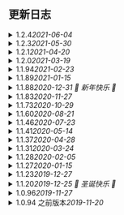 ## 更新日志

<details>

<summary>
  <span>1.2.4<em>2021-06-04</em></span>
</summary>

#### 新特性

- Skeleton
  - 增加骨架屏组件

#### 修复

- DatePicker
  - 修复 `cellClassName` 仅在 `type = 'date'` 生效
  - 修复日期区间时间选择bug

- Table
  - 修复懒加载数据

</details>

<details>

<summary>
  <span>1.2.3<em>2021-05-30</em></span>
</summary>

#### 新特性

- Tabs
  - 增加方向键切换标签开关

#### 修复

- MessageBox
  - 修复关闭按钮居中
- Carousel
  - 修复间隔和缩放错误
- Tabs
  - 修复控制台报错 `scrollToActiveTab of undefined`
  - 修复激活页签样式
- Popover
  - 修复禁用时显示浮窗
  - 修复在停用时关闭浮窗
- Drawer
  - 修复鼠标拖动到遮罩层时抽屉关闭
- Dialog
  - 修复IE下弹窗无法遮盖焦点

</details>

<details>
  <summary>
    <span>1.2.1<em>2021-04-20</em></span>
  </summary>

#### 新特性

- Empty
  - 移植 `element-plus` 空状态组件。
- Collapse
  - 新增点击图标展开面板 `trigger`。
- DatePicker
  - 新增季度区间选择器 `quarterrange`。

#### 修复

- Tree
  - 修复 `disabled` 高亮状态。
- Calendar
  - 修复多语言切换bug。
- Input
  - 修复切换密码框光标bug。
- Tooltip
  - 修复`max-width`属性类型判断bug。

</details>

<details>
  <summary>
    <span>1.2.0<em>2021-03-19</em></span>
  </summary>

#### 特别注意

- `Calendar-pro` 在此版本移除，拆分为 [vue-lunar-calendar-pro](https://www.npmjs.com/package/vue-lunar-calendar-pro) 组件进行维护。

#### 修复

- Table
  - 修复卡片表格树样式。

- Popover
  - 修复`Popover`宽度。

- Cascader
  - 修复`Cascader`懒加载。 
  - 修复`Cascader`当前路径。 

- Radio
  - 修复使用 `RadioGroup` 作为动态组件报错。

- ColorPicker
  - 修复选择8位十六进制颜色。

- Image
  - 修复IE中图像匹配错误比率。

</details>

<details>
  <summary>
    <span>1.1.94<em>2021-02-23</em></span>
  </summary>

#### 特别注意

- `Calendar` 将会在下个版本移除，独立成单独的组件进行维护。

#### 优化

- Table
  - 使用内置滚动条 `ElScrollbar`。
  - 优化`tooltip`增加类名，方便自定义样式。

#### 新特性

- Table
  - 新增监听表格滚动方法 `table-scroll`。

#### 修复

- Cascader
  - 修复级联在IE下不会自动截断bug。
- Input
  - 修复复合型输入框尺寸问题。
  - 修复复合型输入框在IE下对齐问题。
  - 修复文本域字数限制样式。
- Drawer
  - 修复通过修改`visible`不触发`destroyOnClose`判断。
- Form
  - 修复`form-item`中`label-wrap`的报错问题。

</details>

<details>
  <summary>
    <span>1.1.89<em>2021-01-15</em></span>
  </summary>

#### 修复

- Cascader
  - 修复级联多选bug。

</details>

<details>
  <summary>
    <span>1.1.88<em>2020-12-31 🎉 新年快乐 🥳</em></span>
  </summary>

#### 新特性

- Dialog
  - 添加 ` draggable ` 属性，允许用户拖动对话框
- NavMenu
  - 添加 `tooltip-effect` 属性

#### 修复

- Autocomplete
  - 修复 ` change event ` 错误。
  - 修复验证失败时无法消失验证。
- Image
  - 更新错误状态。
- InputNumber 
  - 正确计算 ` inputNumberDisabled ` 。
- Popover 
  - 兼容 Vue 2.6 新 ` v-slot ` 语法。
- Cascader
  - 修复多选状态下搜索词被清空
  - 修复 `getCheckedNodes` 返回的勾选节点顺序和`value`传入值的顺序不一致的问题
- Tree
  - 修复 ` showCheckbox` 状态下，组件拖动后 ` check ` 状态显示不正确
- Collapse
  - 修复 ` enter ` 钩子计算高度问题
- Table
  - 修复设置表格高度为 ` height='auto' ` 时高度自动增加
  - 修复当列属性为嵌套对象属性时，表格合计不生效
- Input
  - 使用 `show-password`，点击显示密码，光标位置自动移到开头
- Other
  - 修复函数类型检查问题

#### 优化
- Transfer
  - 替换默认滚动条为 ` el-scrollbar ` ；
  - 优化穿梭框样式 ；
- Scrollbar
  - 添加滚动事件 ` doScroll ` ；
- Table
  - 优化 ` show-overflow-tooltip ` 导致整个 Table 的重新渲染

</details>

<details>
  <summary>
    <span>1.1.83<em>2020-11-27</em></span>
  </summary>

#### 新特性

- Tag
  - 新增文本色和边框色。
- Carousel
  - 新增 ` lazy ` 懒加载。
- Collapse
  - 新增 ` lazy ` 懒加载。

#### 修复

- Form
  - 修复栅格表单问题。
- TreeSelect
  - 修复下拉树勾选回填方式。
- 表单元素
  - 修复表单元素对齐。

</details>

<details>
  <summary>
    <span>1.1.73<em>2020-10-29</em></span>
  </summary>

#### 新特性

- Form
  - 新增栅格表单。
- Pagination
  - 新增对齐方式。
- Layout
  - 新增对齐方式。
- ColorPicker
  - 新增 ` append-to-body ` 属性。
- Breadcrumb
  - 新增 ` title ` 属性。
- Image
  - 新增 ` width ` 和 ` height ` 属性。

#### 修复

- TreeSelect
  - 修复 ` size ` 问题。
- InputNumber
  - 修复文档错误。

#### 优化
- 自动化测试方面
  - 优化 ` Table ` ，根据 ` name ` 属性为单元格添加唯一 ` id ` ；
  - 优化 ` Pagination ` ，为页码按钮等添加唯一 ` id ` ；
- 增加常用原子样式

</details>

<details>
  <summary>
    <span>1.1.60<em>2020-08-21</em></span>
  </summary>

#### 新特性

- Table
  - 新增文本框过滤。
  - 新增表格 ` nohover ` 属性。
- TreeSelect 
  - 新增默认收起节点。
  - 新增点击节点配置。

#### 修复

- Upload
  - 修复IE10兼容问题。
- Button 
  - 修复点击后失去焦点。
- Tooltip
  - 修复内存泄漏。
- Tree
  - 修复拖拽时位置问题
- Form
  - 修复行内表单样式
  - 修复表单为 ` disabled ` 时 ` rate ` , ` slider ` , ` switch ` 状态不变。
  - 修复 ` TreeSelect ` 重置。
- Message
  - 修复 ` single ` 属性不消除 ` DOM ` 
- TreeSelect
  - 修复删除后树高亮bug

#### 优化
- 自动化测试方面
  - 优化 ` Radio ` , ` Checkbox ` , ` Input ` , ` InputNumber ` , ` Select ` , ` TreeSelect ` , ` Cascader ` , ` Switch ` , ` TimePicker ` , ` DatePicker ` , ` DateTimePicker ` , ` Uploa d `等，根据 ` form ` 表单的 ` prop ` 自动添加 ` name ` 属性；
  - 优化 ` NavMenu ` ，根据 ` index ` 属性添加唯一 ` id ` ；
- TreeSelect
  - 增加 ` node-key ` 

</details>

<details>
  <summary>
    <span>1.1.46<em>2020-07-23</em></span>
  </summary>

#### 新特性

- Transfer
  - 新增懒加载。
- DatePicker
  - 新增年份范围选择。

#### 修复

- DatePicker
  - 修复设置了 ` editable ` 属性，时间输入框不会设置为只读的bug 
- Switch 
  - 切换值时会导致组件被销毁
- Table
  -  ` table-tree ` 在展开节点时如果id是0，无法展开
- NavMenu 和 Popconfirm 
  - 组件在按需加载时，缺少所依赖组件的样式
- Backtop
  - 未设置 ` target ` 时，部分浏览器中 ` document.documentElement.scrollTop ` 一直为0 
- Cascader
  - 修复清空 ` options ` 时报错 

</details>

<details>
  <summary>
    <span>1.1.41<em>2020-05-14</em></span>
  </summary>

#### 新特性

- TextEllipsis
  - 新增文字截断组件。
- Table
  - 表格增加 ` filter-icon ` 属性，自定义过滤图标。
- InputNumber
  - 增加 ` default-value ` 属性。

#### 紧急修复

- NavMenu
  -  ` SubMenu ` 组件堆栈溢出bug

</details>

<details>
  <summary>
    <span>1.1.37<em>2020-04-28</em></span>
  </summary>

#### 新特性

- Form
  - 增加 ` block-message ` 配置。
- Link
  - 添加 ` :to ` 属性
  - 添加 ` icon-right ` 属性。
- Button
  - 添加 ` icon-right ` 属性支持。
- Input
  - ` textarea ` 支持 ` clearable ` 属性。
- Select
  - 添加 ` option-max-width ` 属性以限制下拉框的最大宽度。
- Cascader
  - 添加 ` option-max-width ` 属性以限制选项框的最大宽度。
- TreeSelect
  - 添加 ` option-max-width ` 属性以限制下拉框的最大宽度。
- Form
  - 增加 ` label-max-width ` 配置。
- Switch
  - 文字放置在开关中，增加文字颜色配置，去掉 ` width ` 属性。

#### 修复

- InputNumber
  - 保持输入框为空，而不是重置为最小值。
- Transfer
  - 修复搜索图标位置。
- Link
  - 修复 Link 和文字按钮对齐 bug
- Input
  - 修复 ` prefix-icon ` 和 ` suffix-icon ` 属性与 ` clearable ` 属性同时存在时，图标显示 bug
- Autocomplete
  - 修复类型为 ` textarea ` 时建议错误问题
- Image
  - 修复当 ` preview-src-list ` 属性不包含 ` src ` 时图片预览大图展示为空的问题
  - 修复 ` preview-src-list ` 为空时点击图片会给 ` body ` 添加 ` overflow:scroll ` 的问题
- Transfer
  - 修复和 ` Form ` 组件一起使用时错误的行高问题
- InputNumber
  - 正确计算 ` inputNumberDisabled ` 

#### 优化

- Table
  - 列禁止拖拽，不触发 ` mouseDown ` 事件。
  - 优化卡片表头风格。
  - 优化表格选中样式和划过样式优先级。
- Tabs
  - 优化简洁风格页签样式。
- Popover
  - 优化相关样式
- Tooltip
  - 优化相关样式
- MessageBox
  - 优化相关样式

</details>

<details>
  <summary>
    <span>1.1.31<em>2020-03-24</em></span>
  </summary>

#### 新特性

- Transition
  - 增加 ` slide ` 划入。

#### 修复

- Table
  - 修复 Table IE 列宽不自适应 bug
- Form
  - 修复 Form 表单验证覆盖 bug

</details>

<details>
  <summary>
    <span>1.1.28<em>2020-02-05</em></span>
  </summary>

#### 新特性

- 全局配置
  - 增加 ` duration ` 全局配置。

</details>

<details>
  <summary>
    <span>1.1.27<em>2020-01-15</em></span>
  </summary>

#### 修复

- Cascader
  - 修复删除顺序错误 bug

#### 优化

- Image
  - 增加 ` append-to-body ` 属性
- Message
  - 增加 ` single ` 属性
- Slider
  - 增加 ` rangeClick ` 属性

</details>

<details>
  <summary>
    <span>1.1.23<em>2019-12-27</em></span>
  </summary>

#### 修复

- Image
  - 缩略图弹出为 body 层

#### 优化

- Carousel
  - 增加宽度属性
  - 增加配合缩略图组件使用的示例
- Slider
  - 增加 ` disabled-point ` 属性

</details>

<details>
  <summary>
    <span>1.1.20<em>2019-12-25 🎉 圣诞快乐 🎄</em></span>
  </summary>

#### 新特性

- Splitpanes
  - 增加 ` Splitpanes ` 分割面板组件
- LoadingBar
  - 增加 ` LoadingBar ` 组件

#### 修复

- Table
  - ` show-overflow-tooltip ` 文字过多 bug
- Input
  - 当 ` type ` 为 ` textarea ` 时， ` autocomplete ` 下拉箭头不显示
- Image
  - IE 下图片无法切换正常比例
- Upload
  - 修复 ` clearFiles ` 方法，避免同时上传多个文件时，清除 ` uploadFiles ` 列表，导致正在上传中的文件再上传完成后产生报错的问题
- Select
  - 默认宽度问题
- Image
  - 关闭图片预览后，鼠标键盘事件失效。
- Table
  - 自定义表头样式。
  - 表头和内容复选框对齐样式。
- Dialog
  - dialog 误触关闭，使用 ` mousedown ` 替换 ` click ` 。
- DatePicker
  - 切换类型时 ` popper ` 定位错误。

#### 优化

- Icon
  - 精简无用图标，保留组件及常用图标
- DatePicker
  - 增加 ` defaultView ` ，配置默认面板。
- Tree
  - 增加 ` expand-icon-class ` ，配置收起图标。
- Popconfirm
  - 增加 ` confirm ` 和 ` cancel ` 文档
- Select
  - 基础多选文字隐藏后自动显示 ` tooltip ` 
  - 增加 ` collapse-tags-max-num ` 配置
  - 增加 ` collapse-texts ` 配置
  - 增加 ` tooltip-effect ` 配置
- Cascader
  - 基础多选文字隐藏后自动显示 ` tooltip ` 
  - 增加 ` collapse-tags-max-num ` 配置
  - 增加 ` tooltip-effect ` 配置
  - 增加 ` tooltip-max-width ` 配置
- TreeSelect
  - 增加 ` collapse-tags ` 配置
  - 基础多选折叠后自动显示 ` tooltip ` 
  - 增加 ` collapse-tags-max-num ` 配置
  - 增加 ` tooltip-effect ` 配置
- Slider
  - 增加 ` tooltip-effect ` 配置
- Progress
  - 增加 ` active ` 动效
  - 增加 插槽

</details>

<details>
  <summary>
    <span>1.0.96<em>2019-11-27</em></span>
  </summary>

#### 新特性

- Popconfirm
  - 增加 ` Popconfirm ` 组件
- Affix
  - 增加 ` Affix ` 组件
- Table
  - 简化合并列处理

#### 修复

- DatePicker
  - 修复选择最小日期的 bug
- Select
  - 修复测试用例
- Tree
  - 增加 ` font-size ` 样式
- Table
  - 头部可自定义
  - 更新头部样式
  - 修复时候 ` filter ` 之后高度问题
  - 修复 ` row-style ` 失效的 bug
  - 修复头部消失的 bug 
- Calendar
  - 导入 ` el-button ` 和 ` el-button-group ` 
- MessageBox
  - 修复图表位置
- TimePicker
  - 滚动后设置正确的位置
- Message
  - 修复关闭的 ` offsetHeight ` 
- Form
  -  ` ValidateField ` 的回调应为可选项 
- Cascader
  - 修复 TypeScript 3.7 的兼容问题
- Menu
  - 修复 ` NavigationDuplicated `  在 vue-router@^3.1.0 的报错
- Dropdown
  - 更新类型文件
- Progress
  - 增加 ` strokeLinecap ` 属性
- InfiniteScroll
  - 跳过不可见元素触发
- Image
  - 优化用户体验
  - 优化大图片展示问题
- Drawer
  - 修复 ` drawer-append-to-body ` 失效的 bug
- Select
  - 修复空 ` tag ` 的 bug
- Scrollbar
  - 修复 FireFox 双滚动条的 bug

#### 优化

- I18n
  - 更新 sv-SE.js 
- Docs
  - 修复 ` time-select ` 文档错误 
  - 修复 ` Drawer ` 文档错误 
  - 修复 ` Loading ` 示例 
  - 增加 ` input event ` 相关文档 
  - 移除 ` Input repeat change event ` 相关文档 

</details>

<details>
  <summary>
    <span>1.0.94 之前版本<em>2019-11-20</em></span>
  </summary>

#### 新特性

- TreeSelect
  - 添加 ` TreeSelect ` 组件
- Calendar
  - 支持 农历 属性的配置
- DatePicker
  - 支持 季度 选项
- Transfer
  - 支持 列宽 配置
- Form
  - 增加 多列 布局
  - 优化 验证错误 位置
- Table
  - 增加 卡片 风格
  - 拖拽列功能可配置
- Progress
  - 进度条可配置路径两端的形状
- NavMenu
  - 增加 选中背景高亮 配置
- Dialog
  - 增加拖拽指令
- Popover
  - 增加最大宽度配置
- Scrollbar
  - 增加滚动条使用文档

#### 修复

- Table
  - 固定列表头错位 bug
- Badge
  - 白边问题
- Dropdown
  - IE 错位问题
- Steps
  - IE 兼容问题
- Image
  - IE 兼容问题

#### 优化

- I18n
  - 更新 ` DatePicker ` 语言包
- Icon
  - 优化字体包体积，删除组件无用图标
</details>